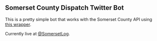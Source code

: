 Somerset County Dispatch Twitter Bot
---

This is a pretty simple bot that works with the Somerset County API using [this wrapper](https://github.com/HelixSpiral/SomersetCountyAPIWrapper).

Currently live at [@SomersetLog](https://twitter.com/SomersetLog).